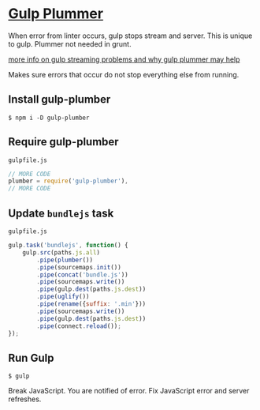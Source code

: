 # [Gulp Plummer](https://www.npmjs.com/package/gulp-plumber)
When error from linter occurs, gulp stops stream and server. This is unique to gulp. Plummer not needed in grunt.

[more info on gulp streaming problems and why gulp plummer may help](https://gist.github.com/floatdrop/8269868)

Makes sure errors that occur do not stop everything else from running.

## Install gulp-plumber
`$ npm i -D gulp-plumber`

## Require gulp-plumber

`gulpfile.js`

```js
// MORE CODE
plumber = require('gulp-plumber'),
// MORE CODE
```

## Update `bundlejs` task

`gulpfile.js`

```js
gulp.task('bundlejs', function() {
    gulp.src(paths.js.all)
        .pipe(plumber())
        .pipe(sourcemaps.init())
        .pipe(concat('bundle.js'))
        .pipe(sourcemaps.write())
        .pipe(gulp.dest(paths.js.dest))
        .pipe(uglify())
        .pipe(rename({suffix: '.min'}))
        .pipe(sourcemaps.write())
        .pipe(gulp.dest(paths.js.dest))
        .pipe(connect.reload());
});
```

## Run Gulp
`$ gulp`

Break JavaScript. You are notified of error. Fix JavaScript error and server refreshes.

